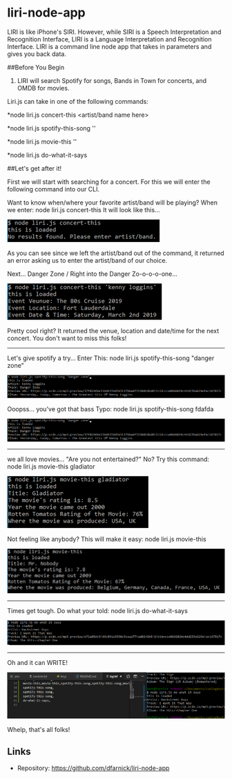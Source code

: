 # liri-node-app

LIRI is like iPhone's SIRI. However, while SIRI is a Speech Interpretation and Recognition Interface, LIRI is a Language Interpretation and Recognition Interface. LIRI is a command line node app that takes in parameters and gives you back data.

##Before You Begin

1. LIRI will search Spotify for songs, Bands in Town for concerts, and OMDB for movies.

Liri.js can take in one of the following commands:

*node liri.js concert-this <artist/band name here>

*node liri.js spotify-this-song '<song name here>'

*node liri.js movie-this '<movie name here>'

*node liri.js do-what-it-says

##Let's get after it!

First we will start with searching for a concert. For this we will enter the following command into our CLI.

Want to know when/where your favorite artist/band will be playing?
When we enter: node liri.js concert-this
It will look like this...

![Image of concert-this command](images/concert-thisTryAgain.png)

As you can see since we left the artist/band out of the command, it returned an error asking us to enter the artist/band of our choice.

Next...  Danger Zone / Right into the Danger Zo-o-o-o-one...

![Image of concert-this command](images/concert-thisSuccess.png)

Pretty cool right? It returned the venue, location and date/time for the next concert. You don't want to miss this folks!

---------------------------------------------------------------------------------------------------------

Let's give spotify a try...
Enter This: node liri.js spotify-this-song "danger zone"

![Image of concert-this command](images/spotify.png)

Ooopss... you've got that bass
Typo: node liri.js spotify-this-song fdafda

![Image of concert-this command](images/spotify.png)

---------------------------------------------------------------------------------------------------------

we all love movies...
"Are you not entertained?"
No? Try this command: node liri.js movie-this gladiator

![Image of concert-this command](images/gladiator.png)

Not feeling like anybody?
This will make it easy: node liri.js movie-this

![Image of concert-this command](images/mrNobody.png)


---------------------------------------------------------------------------------------------------------

Times get tough.
Do what your told: 
node liri.js do-what-it-says

![Image of concert-this command](images/doIt.png)

---------------------------------------------------------------------------------------------------------

Oh and it can WRITE!

![Image of concert-this command](images/write.png)

Whelp, that's all folks!
## Links

- Repository: https://github.com/dfarnick/liri-node-app